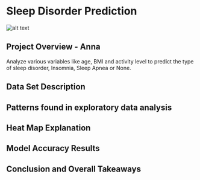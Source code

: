 # Sleep Disorder Prediction
![alt text](https://www.mdanderson.org/images/publications/cancerwise/Generics/cw-sleep-graphic.jpg)

## Project Overview - Anna
Analyze various variables like age, BMI and activity level to predict the type of sleep disorder, Insomnia, Sleep Apnea or None.

## Data Set Description

## Patterns found in exploratory data analysis

## Heat Map Explanation

## Model Accuracy Results

## Conclusion and Overall Takeaways

